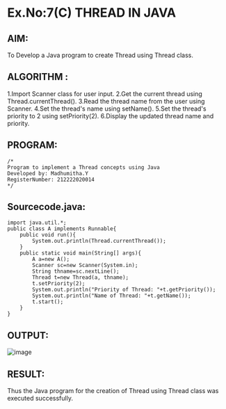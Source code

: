 # Ex.No:7(C)             THREAD IN JAVA
## AIM:
 To Develop a Java program to create Thread using Thread class.


## ALGORITHM :
1.Import Scanner class for user input.
2.Get the current thread using Thread.currentThread().
3.Read the thread name from the user using Scanner.
4.Set the thread's name using setName().
5.Set the thread's priority to 2 using setPriority(2).
6.Display the updated thread name and priority.





## PROGRAM:
 ```
/*
Program to implement a Thread concepts using Java
Developed by: Madhumitha.Y
RegisterNumber: 212222020014 
*/
```

## Sourcecode.java:

```
import java.util.*;
public class A implements Runnable{
    public void run(){
        System.out.println(Thread.currentThread());
    }
    public static void main(String[] args){
        A a=new A();
        Scanner sc=new Scanner(System.in);
        String thname=sc.nextLine();
        Thread t=new Thread(a, thname);
        t.setPriority(2);
        System.out.println("Priority of Thread: "+t.getPriority());
        System.out.println("Name of Thread: "+t.getName());
        t.start();
    }
}
```



## OUTPUT:
![image](https://github.com/user-attachments/assets/01d86686-a548-4348-8559-4a0b51b7c6d1)



## RESULT:
Thus the Java program for the creation of Thread using Thread class was executed successfully.







